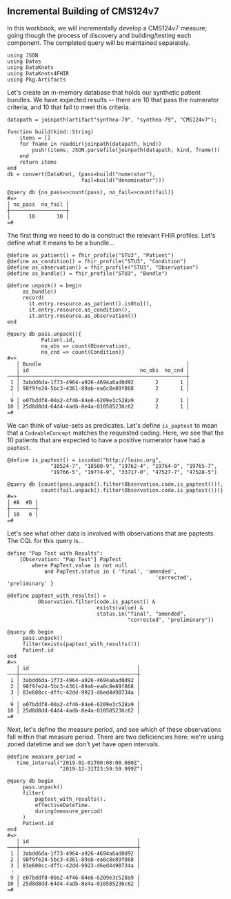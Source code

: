 ## Incremental Building of CMS124v7

In this workbook, we will incrementally develop a CMS124v7 measure;
going though the process of discovery and building/testing each
component. The completed query will be maintained separately.

    using JSON
    using Dates
    using DataKnots
    using DataKnots4FHIR
    using Pkg.Artifacts

Let's create an in-memory database that holds our synthetic patient
bundles. We have expected results -- there are 10 that pass the
numerator criteria, and 10 that fail to meet this criteria.

    datapath = joinpath(artifact"synthea-79", "synthea-79", "CMS124v7");

    function build(kind::String)
        items = []
        for fname in readdir(joinpath(datapath, kind))
            push!(items, JSON.parsefile(joinpath(datapath, kind, fname)))
        end
        return items
    end
    db = convert(DataKnot, (pass=build("numerator"),
                            fail=build("denominator")))

    @query db {no_pass=>count(pass), no_fail=>count(fail)}
    #=>
    │ no_pass  no_fail │
    ┼──────────────────┼
    │      10       10 │
    =#

The first thing we need to do is construct the relevant FHIR profiles.
Let's define what it means to be a bundle...

    @define as_patient() = fhir_profile("STU3", "Patient")
    @define as_condition() = fhir_profile("STU3", "Condition")
    @define as_observation() = fhir_profile("STU3", "Observation")
    @define as_bundle() = fhir_profile("STU3", "Bundle")

    @define unpack() = begin
         as_bundle()
         record(
           it.entry.resource.as_patient().is0to1(),
           it.entry.resource.as_condition(),
           it.entry.resource.as_observation())
    end

    @query db pass.unpack(){
               Patient.id,
               no_obs => count(Observation),
               no_cnd => count(Condition)}
    #=>
       │ Bundle                                               │
       │ id                                    no_obs  no_cnd │
    ───┼──────────────────────────────────────────────────────┼
     1 │ 3abdd6da-1f73-4964-a926-4694a6ad0d92       2       1 │
     2 │ 98f9fe24-5bc3-4361-89ab-ea0c8e89f868       2       1 │
     ⋮
     9 │ e07bddf8-00a2-4f46-84e6-6209e3c528a9       2       1 │
    10 │ 25d8d8dd-64d4-4adb-8e4a-010585236c62       2       1 │
    =#

We can think of value-sets as predicates. Let's define ``is_paptest`` to
mean that a ``CodeableConcept`` matches the requested coding. Here, we
see that the 10 patients that are expected to have a positive numerator
have had a ``paptest``.

    @define is_paptest() = iscoded("http://loinc.org",
                  "10524-7", "18500-9", "19762-4", "19764-0", "19765-7",
                  "19766-5", "19774-9", "33717-0", "47527-7", "47528-5")

    @query db {count(pass.unpack().filter(Observation.code.is_paptest())),
               count(fail.unpack().filter(Observation.code.is_paptest()))}
    #=>
    │ #A  #B │
    ┼────────┼
    │ 10   0 │
    =#

Let's see what other data is involved with observations that are paptests.
The CQL for this query is...

```CQL
define "Pap Test with Results":
	[Observation: "Pap Test"] PapTest
		where PapTest.value is not null
			and PapTest.status in { 'final', 'amended',
                                                'corrected', 'preliminary' }
```

    @define paptest_with_results() =
              Observation.filter(code.is_paptest() &
                                 exists(value) &
                                 status.in("final", "amended",
                                           "corrected", "preliminary"))

    @query db begin
         pass.unpack()
         filter(exists(paptest_with_results()))
         Patient.id
    end
    #=>
       │ id                                   │
    ───┼──────────────────────────────────────┼
     1 │ 3abdd6da-1f73-4964-a926-4694a6ad0d92 │
     2 │ 98f9fe24-5bc3-4361-89ab-ea0c8e89f868 │
     3 │ 83e608cc-dffc-42dd-9923-d6ed4490734a │
     ⋮
     9 │ e07bddf8-00a2-4f46-84e6-6209e3c528a9 │
    10 │ 25d8d8dd-64d4-4adb-8e4a-010585236c62 │
    =#

Next, let's define the measure period, and see which of these
observations fall within that measure period. There are two deficiencies
here: we're using zoned datetime and we don't yet have open intervals.

    @define measure_period =
       time_interval("2019-01-01T00:00:00.000Z",
                     "2019-12-31T23:59:59.999Z")

    @query db begin
         pass.unpack()
         filter(
             paptest_with_results().
             effectiveDateTime.
             during(measure_period)
         )
         Patient.id
    end
    #=>
       │ id                                   │
    ───┼──────────────────────────────────────┼
     1 │ 3abdd6da-1f73-4964-a926-4694a6ad0d92 │
     2 │ 98f9fe24-5bc3-4361-89ab-ea0c8e89f868 │
     3 │ 83e608cc-dffc-42dd-9923-d6ed4490734a │
     ⋮
     9 │ e07bddf8-00a2-4f46-84e6-6209e3c528a9 │
    10 │ 25d8d8dd-64d4-4adb-8e4a-010585236c62 │
    =#

